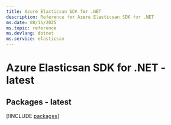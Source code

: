 ```yaml
---
title: Azure Elasticsan SDK for .NET
description: Reference for Azure Elasticsan SDK for .NET
ms.date: 08/15/2025
ms.topic: reference
ms.devlang: dotnet
ms.service: elasticsan
---
```

# Azure Elasticsan SDK for .NET - latest
## Packages - latest
[!INCLUDE [packages](elasticsan-index.md)]